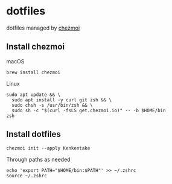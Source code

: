 # dotfiles
dotfiles managed by [chezmoi](https://github.com/twpayne/chezmoi)

## Install chezmoi
macOS
```
brew install chezmoi
```
Linux
```
sudo apt update && \
  sudo apt install -y curl git zsh && \
  sudo chsh -s /usr/bin/zsh && \
  sudo sh -c "$(curl -fsLS get.chezmoi.io)" -- -b $HOME/bin
zsh
```

## Install dotfiles

```
chezmoi init --apply Kenkentake
```

Through paths as needed
```
echo 'export PATH="$HOME/bin:$PATH"' >> ~/.zshrc
source ~/.zshrc
```
